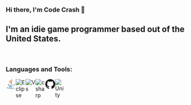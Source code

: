 ### Hi there, I'm Code Crash 👋

## I'm an idie game programmer based out of the United States.

<br />

### Languages and Tools:


<img align="left" alt="Java" width="26px" src="https://raw.githubusercontent.com/github/explore/80688e429a7d4ef2fca1e82350fe8e3517d3494d/topics/java/java.png" />
<img align="left" alt="Eclipse" width="26px" src="https://www.eclipse.org/artwork/images/v2/logo-800x188.png" />
<img align="left" alt="Vs" width="26px" src="https://duckduckgo.com/i/e1f9277f.png" />
<img align="left" alt="csharp" width="26px" src="https://duckduckgo.com/i/a707f012.png" />
<img align="left" alt="GitHub" width="26px" src="https://raw.githubusercontent.com/github/explore/78df643247d429f6cc873026c0622819ad797942/topics/github/github.png" />
<img align="left" alt="Unity" width="26px" src="https://duckduckgo.com/i/9268a332.png" />

<br />
<br />
